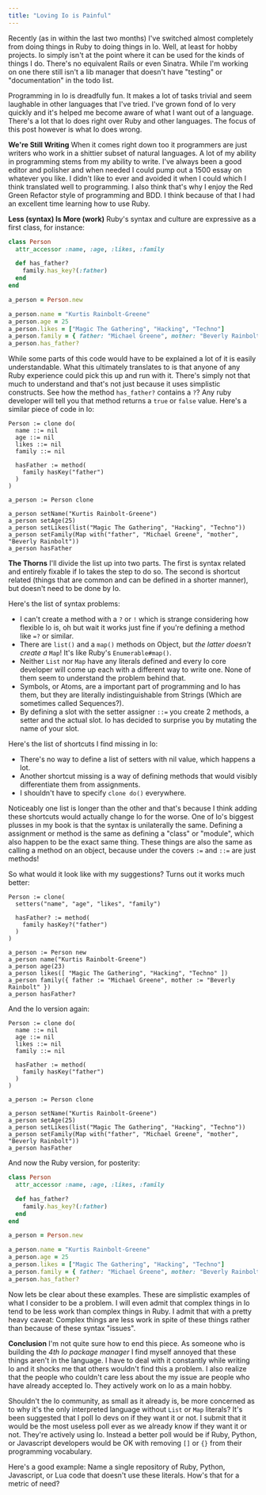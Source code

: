 ```yaml
---
title: "Loving Io is Painful"
---
```


Recently (as in within the last two months) I've switched almost completely from doing things in Ruby to doing things in Io. Well, at least for hobby projects. Io simply isn't at the point where it can be used for the kinds of things I do. There's no equivalent Rails or even Sinatra. While I'm working on one there still isn't a lib manager that doesn't have "testing" or "documentation" in the todo list.

Programming in Io is dreadfully fun. It makes a lot of tasks trivial and seem laughable in other languages that I've tried. I've grown fond of Io very quickly and it's helped me become aware of what I want out of a language. There's a lot that Io does right over Ruby and other languages. The focus of this post however is what Io does wrong.


**We're Still Writing** When it comes right down too it programmers are just writers who work in a shittier subset of natural languages. A lot of my ability in programming stems from my ability to write. I've always been a good editor and polisher and when needed I could pump out a 1500 essay on whatever you like. I didn't like to ever and avoided it when I could which I think translated well to programming. I also think that's why I enjoy the Red Green Refactor style of programming and BDD. I think because of that I had an excellent time learning how to use Ruby.


**Less (syntax) Is More (work)** Ruby's syntax and culture are expressive as a first class, for instance:

``` ruby
class Person
  attr_accessor :name, :age, :likes, :family

  def has_father?
    family.has_key?(:father)
  end
end

a_person = Person.new

a_person.name = "Kurtis Rainbolt-Greene"
a_person.age = 25
a_person.likes = ["Magic The Gathering", "Hacking", "Techno"]
a_person.family = { father: "Michael Greene", mother: "Beverly Rainbolt" }
a_person.has_father?
```


While some parts of this code would have to be explained a lot of it is easily understandable. What this ultimately translates to is that anyone of any Ruby experience could pick this up and run with it. There's simply not that much to understand and that's not just because it uses simplistic constructs. See how the method `has_father?` contains a `?`? Any ruby developer will tell you that method returns a `true` or `false` value. Here's a similar piece of code in Io:

``` io
Person := clone do(
  name ::= nil
  age ::= nil
  likes ::= nil
  family ::= nil

  hasFather := method(
    family hasKey("father")
  )
)

a_person := Person clone

a_person setName("Kurtis Rainbolt-Greene")
a_person setAge(25)
a_person setLikes(list("Magic The Gathering", "Hacking", "Techno"))
a_person setFamily(Map with("father", "Michael Greene", "mother", "Beverly Rainbolt"))
a_person hasFather
```


**The Thorns** I'll divide the list up into two parts. The first is syntax related and entirely fixable if Io takes the step to do so. The second is shortcut related (things that are common and can be defined in a shorter manner), but doesn't need to be done by Io.

Here's the list of syntax problems:

  * I can't create a method with a `?` or `!` which is strange considering how flexible Io is, oh but wait it works just fine if you're defining a method like `=?` or similar.
  * There are `list()` and a `map()` methods on Object, but *the latter doesn't create a* `Map`!
    It's like Ruby's `Enumerable#map()`.
  * Neither `List` nor `Map` have any literals defined and every Io core developer will come up each with a different way to write one.
    None of them seem to understand the problem behind that.
  * Symbols, or Atoms, are a important part of programming and Io has them, but they are literally indistinguishable from Strings (Which are sometimes called Sequences?).
  * By defining a slot with the setter assigner `::=` you create 2 methods, a setter and the actual slot.
    Io has decided to surprise you by mutating the name of your slot.

Here's the list of shortcuts I find missing in Io:

  * There's no way to define a list of setters with nil value, which happens a lot.
  * Another shortcut missing is a way of defining methods that would visibly differentiate them from assignments.
  * I shouldn't have to specify `clone do()` everywhere.

Noticeably one list is longer than the other and that's because I think adding these shortcuts would actually change Io for the worse. One of Io's biggest plusses in my book is that the syntax is unilaterally the same. Defining a assignment or method is the same as defining a "class" or "module", which also happen to be the exact same thing. These things are also the same as calling a method on an object, because under the covers `:=` and `::=` are just methods!

So what would it look like with my suggestions? Turns out it works much better:

``` io
Person := clone(
  setters("name", "age", "likes", "family")

  hasFather? := method(
    family hasKey?("father")
  )
)

a_person := Person new
a_person name("Kurtis Rainbolt-Greene")
a_person age(23)
a_person likes([ "Magic The Gathering", "Hacking", "Techno" ])
a_person family({ father := "Michael Greene", mother := "Beverly Rainbolt" })
a_person hasFather?
```

And the Io version again:

``` io
Person := clone do(
  name ::= nil
  age ::= nil
  likes ::= nil
  family ::= nil

  hasFather := method(
    family hasKey("father")
  )
)

a_person := Person clone

a_person setName("Kurtis Rainbolt-Greene")
a_person setAge(25)
a_person setLikes(list("Magic The Gathering", "Hacking", "Techno"))
a_person setFamily(Map with("father", "Michael Greene", "mother", "Beverly Rainbolt"))
a_person hasFather
```

And now the Ruby version, for posterity:

``` ruby
class Person
  attr_accessor :name, :age, :likes, :family

  def has_father?
    family.has_key?(:father)
  end
end

a_person = Person.new

a_person.name = "Kurtis Rainbolt-Greene"
a_person.age = 25
a_person.likes = ["Magic The Gathering", "Hacking", "Techno"]
a_person.family = { father: "Michael Greene", mother: "Beverly Rainbolt" }
a_person.has_father?
```


Now lets be clear about these examples. These are simplistic examples of what I consider to be a problem. I will even admit that complex things in Io tend to be less work than complex things in Ruby. I admit that with a pretty heavy caveat: Complex things are less work in spite of these things rather than because of these syntax "issues".


**Conclusion** I'm not quite sure how to end this piece. As someone who is building the *4th Io package manager* I find myself annoyed that these things aren't in the language. I have to deal with it constantly while writing Io and it shocks me that others wouldn't find this a problem. I also realize that the people who couldn't care less about the my issue are people who have already accepted Io. They actively work on Io as a main hobby.

Shouldn't the Io community, as small as it already is, be more concerned as to why it's the only interpreted language without `List` or `Map` literals? It's been suggested that I poll Io devs on if they want it or not. I submit that it would be the most useless poll ever as we already know if they want it or not. They're actively using Io. Instead a better poll would be if Ruby, Python, or Javascript developers would be OK with removing `[]` or `{}` from their programming vocabulary.

Here's a good example: Name a single repository of Ruby, Python, Javascript, or Lua code that doesn't use these literals. How's that for a metric of need?

